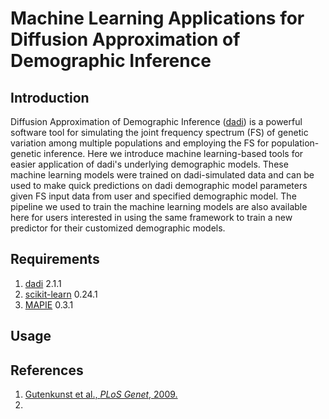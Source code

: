 # Machine Learning Applications for Diffusion Approximation of Demographic Inference

## Introduction
Diffusion Approximation of Demographic Inference ([dadi](https://dadi.readthedocs.io/en/latest/)) is a powerful software tool for simulating the joint frequency spectrum (FS) of genetic variation among multiple populations and employing the FS for population-genetic inference. Here we introduce machine learning-based tools for easier application of dadi's underlying demographic models. These machine learning models were trained on dadi-simulated data and can be used to make quick predictions on dadi demographic model parameters given FS input data from user and specified demographic model. The pipeline we used to train the machine learning models are also available here for users interested in using the same framework to train a new predictor for their customized demographic models.

## Requirements
1. [dadi](https://dadi.readthedocs.io/en/latest/) 2.1.1 
2. [scikit-learn](https://scikit-learn.org/0.24/) 0.24.1
3. [MAPIE](https://mapie.readthedocs.io/en/latest/) 0.3.1

## Usage


## References
1. [Gutenkunst et al., *PLoS Genet*, 2009.](https://journals.plos.org/plosgenetics/article?id=10.1371/journal.pgen.1000695)
2. 